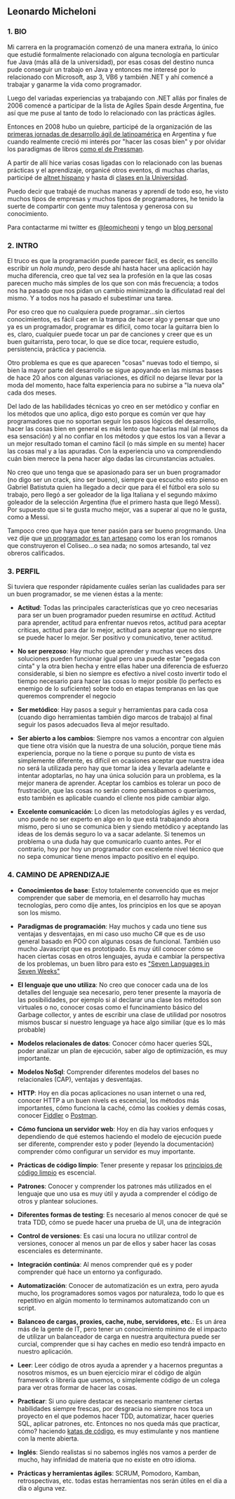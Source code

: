 ## Leonardo Micheloni

### 1. BIO

 Mi carrera en la programación comenzó de una manera extraña, lo único que estudié formalmente relacionado con alguna tecnología en particular fue Java (más allá de la universidad), por esas cosas del destino nunca pude conseguir un trabajo en Java y entonces me interesé por lo relacionado con Microsoft, asp 3, VB6 y también .NET y ahí comencé a trabajar y ganarme la vida como programador.

Luego del variadas experiencias ya trabajando con .NET allás por finales de 2006 comencé a participar de la lista de Agiles Spain desde Argentina, fue así que me puse al tanto de todo lo relacionado con las prácticas ágiles.

Entonces en 2008 hubo un quiebre, participé de la organización de las [primeras jornadas de desarrollo ágil de latinoamérica](http://agiles2008.agiles.org/es/index.php) en Argentina y fue cuando realmente creció mi interés por "hacer las cosas bien" y por olvidar los paradigmas de libros [como el de Pressman](https://www.amazon.es/Ingenieria-Software-PRESSMAN-ROGER/dp/6071503140/ref=sr_1_1?ie=UTF8&qid=1511948913&sr=8-1&keywords=pressman).

A partir de allí hice varias cosas ligadas con lo relacionado con las buenas prácticas y el aprendizaje, organicé otros eventos, di muchas charlas, participé de [altnet hispano](http://www.altnethispano.org/) y hasta di [clases en la Universidad](http://leomicheloni.blogspot.com.es/2010/10/el-pajarraco-scrumero.html).

Puedo decir que trabajé de muchas maneras y aprendí de todo eso, he visto muchos tipos de empresas y muchos tipos de programadores, he tenido la suerte de compartir con gente muy talentosa y generosa con su conocimiento.

Para contactarme mi twitter es [@leomicheoni](https://twitter.com/leomicheloni) y tengo un [blog personal](http://www.leomicheloni.com)

### 2. INTRO

El truco es que la programación puede parecer fácil, es decir, es sencillo escribir un *hola mundo*, pero desde ahí hasta hacer una aplicación hay mucha diferencia, creo que tal vez sea la profesión en la que las cosas parecen mucho más simples de los que son con más frecuencia; a todos nos ha pasado que nos pidan un cambio minimizando la dificulatad real del mismo. Y a todos nos ha pasado el subestimar una tarea.

Por eso creo que no cualquiera puede programar...sin ciertos conocimientos, es fácil caer en la trampa de hacer algo y pensar que uno ya es un programador, programar es difícil, como tocar la guitarra bien lo es, claro, cualquier puede tocar un par de canciones y creer que es un buen guitarrista, pero tocar, lo que se dice tocar, requiere estudio, persistencia, práctica y paciencia.

Otro problema es que es que aparecen "cosas" nuevas todo el tiempo, si bien la mayor parte del desarrollo se sigue apoyando en las mismas bases de hace 20 años con algunas variaciones, es difícil no dejarse llevar por la moda del momento, hace falta experiencia para no subirse a "la nueva ola" cada dos meses.

Del lado de las habilidades técnicas yo creo en ser metódico y confiar en los métodos que uno aplica, digo esto porque es común ver que hay programadores que no soportan seguir los pasos lógicos del desarrollo, hacer las cosas bien en general es más lento que hacerlas mal (al menos da esa sensación) y al no confiar en los métodos y que estos los van a llevar a un mejor resultado toman el camino fácil (o más simple en su mente) hacer las cosas mal y a las apuradas. Con la experiencia uno va comprendiendo cuán bien merece la pena hacer algo dadas las circunstancias actuales.

No creo que uno tenga que se apasionado para ser un buen programador (no digo ser un crack, sino ser bueno), siempre que escucho esto pienso en Gabriel Batistuta quien ha llegado a decir que para él el fútbol era solo su trabajo, pero llegó a ser goleador de la liga Italiana y el segundo máximo goleador de la selección Argentina (fue el primero hasta que llegó Messi). 
Por supuesto que si te gusta mucho mejor, vas a superar al que no le gusta, como a Messi.

Tampoco creo que haya que tener pasión para ser bueno progrmando. Una vez dije que [un programador es tan artesano](https://twitter.com/leomicheloni/status/797063073752289280) como los eran los romanos que construyeron el Coliseo...o sea nada; no somos artesando, tal vez obreros calificados.

### 3. PERFIL

Si tuviera que responder rápidamente cuáles serían las cualidades para ser un buen programador, se me vienen éstas a la mente:

 - **Actitud**: Todas las principales características que yo creo necesarias para ser un buen programador pueden resumirse en *actitud*. Actitud para aprender, actitud para enfrentar nuevos retos, actitud para aceptar críticas, actitud para dar lo mejor, actitud para aceptar que no siempre se puede hacer lo mejor. Ser positivo y comunicativo, tener actitud.

 - **No ser perezoso**: Hay mucho que aprender y muchas veces dos soluciones pueden funcionar igual pero una puede estar "pegada con cinta" y la otra bien hecha y entre ellas haber una diferencia de esfuerzo considerable, si bien no siempre es efectivo a nivel costo invertir todo el tiempo necesario para hacer las cosas lo mejor posible (lo perfecto es enemigo de lo suficiente) sobre todo en etapas tempranas en las que queremos comprender el negocio

 - **Ser metódico**: Hay pasos a seguir y herramientas para cada cosa (cuando digo herramientas también digo marcos de trabajo) al final seguir los pasos adecuados lleva al mejor resultado.

 - **Ser abierto a los cambios**: Siempre nos vamos a encontrar con alguien que tiene otra visión que la nuestra de una solución, porque tiene más experiencia, porque no la tiene o porque su punto de vista es simplemente diferente, es difícil en ocasiones aceptar que nuestra idea no será la utilizada pero hay que tomar la idea y llevarla adelante e intentar adoptarlas, no hay una única solución para un problema, es la mejor manera de aprender.
Aceptar los cambios es tolerar un poco de frustración, que las cosas no serán como pensábamos o queríamos, esto también es aplicable cuando el cliente nos pide cambiar algo.

 - **Excelente comunicación**: Lo dicen las metodologías ágiles y es verdad, uno puede no ser experto en algo en lo que está trabajando ahora mismo, pero si uno se comunica bien y siendo metódico y aceptando las ideas de los demás seguro lo va a sacar adelante. Si tenemos un problema o una duda hay que comunicarlo cuanto antes. Por el contrario, hoy por hoy un programador con excelente nivel técnico que no sepa comunicar tiene menos impacto positivo en el equipo.

### 4. CAMINO DE APRENDIZAJE

 - **Conocimientos de base**: Estoy totalemente convencido que es mejor comprender que saber de memoria, en el desarrollo hay muchas tecnologías, pero como dije antes, los principios en los que se apoyan son los mismo.

 - **Paradigmas de programación**: Hay muchos y cada uno tiene sus ventajas y desventajas, en mi caso uso mucho C# que es de uso general basado en POO con algunas cosas de funcional. También uso mucho Javascript que es prototipado. Es muy útil conocer cómo se hacen ciertas cosas en otros lenguajes, ayuda e cambiar la perspectiva de los problemas, un buen libro para esto es ["Seven Languages in Seven Weeks"](https://www.amazon.es/Seven-Languages-Weeks-Programming-Programmers/dp/193435659X/)

 - **El lenguaje que uno utiliza**: No creo que conocer cada una de los detalles del lenguaje sea necesario, pero tener presente la mayoría de las posibilidades, por ejemplo si al declarar una clase los métodos son virtuales o no, conocer cosas como el funcinamiento básico del Garbage collector, y antes de escribir una clase de utilidad por nosotros mismos buscar si nuestro lenguage ya hace algo similiar (que es lo más probable)

 - **Modelos relacionales de datos**: Conocer cómo hacer queries SQL, poder analizar un plan de ejecución, saber algo de optimización, es muy importante.

 - **Modelos NoSql**: Comprender diferentes modelos del bases no relacionales (CAP), ventajas y desventajas.
 
 - **HTTP**: Hoy en día pocas aplicaciones no usan internet o una red, conocer HTTP a un buen nivels es escencial, los métodos más importantes, cómo funciona la caché, cómo las cookies y demás cosas, conocer [Fiddler](https://www.telerik.com/fiddler) o [Postman](https://www.getpostman.com/).

 - **Cómo funciona un servidor web**: Hoy en día hay varios enfoques y dependiendo de qué estemos haciendo el modelo de ejecución puede ser diferente, comprender esto y poder (leyendo la documentación) comprender cómo configurar un servidor es muy importante.

 - **Prácticas de código límpio**: Tener presente y repasar los [principios de código limpio](https://www.amazon.es/Clean-Code-Handbook-Software-Craftsmanship/dp/0132350882/) es escencial.

 - **Patrones**: Conocer y comprender los patrones más utilizados en el lenguaje que uno usa es muy útil y ayuda a comprender el código de otros y plantear soluciones.

 - **Diferentes formas de testing**: Es necesario al menos conocer de qué se trata TDD, cómo se puede hacer una prueba de UI, una de integración

 - **Control de versiones**: Es casi una locura no utilizar control de versiones, conocer al menos un par de ellos y saber hacer las cosas escenciales es determinante.

 - **Integración continúa**: Al menos comprender qué es y poder comprender qué hace un entorno ya configurado.

 - **Automatización**: Conocer de automatización es un extra, pero ayuda mucho, los programadores somos vagos por naturaleza, todo lo que es repetitivo en algún momento lo terminamos automatizando con un script.

 - **Balanceo de cargas, proxies, cache, nube, servidores, etc.**: Es un área más de la gente de IT, pero tener un conocimiento mínimo de el impacto de utilizar un balanceador de carga en nuestra arquitectura puede ser curcial, comprender que si hay caches en medio eso tendrá impacto en nuestro aplicación.

 - **Leer**: Leer código de otros ayuda a aprender y a hacernos preguntas a nosotros mismos, es un buen ejercicio mirar el código de algún framework o librería que usemos, o simplemente código de un colega para ver otras formar de hacer las cosas.

 - **Practicar**: Si uno quiere destacar es necesario mantener ciertas habilidades siempre frescas, por desgracia no siempre nos toca un proyecto en el que podemos hacer TDD, automatizar, hacer queries SQL, aplicar patrones, etc. Entonces no nos queda más que practicar, cómo? haciendo [katas de código](http://codekata.com/), es muy estimulante y nos mantiene con la mente abierta.

 - **Inglés**: Siendo realistas si no sabemos inglés nos vamos a perder de mucho, hay infinidad de materia que no existe en otro idioma.

 - **Prácticas y herramientas ágiles**: SCRUM, Pomodoro, Kamban, retrospectivas, etc. todas estas herramientas nos serán útiles en el día a día o alguna vez.
